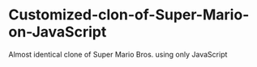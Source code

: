# Customized-clon-of-Super-Mario-on-JavaScript
Almost identical clone of Super Mario Bros. using only JavaScript
